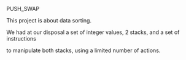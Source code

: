 PUSH_SWAP

This project is about data sorting.

We had at our disposal a set of integer values, 2 stacks, and a set of instructions

to manipulate both stacks, using a limited number of actions.
